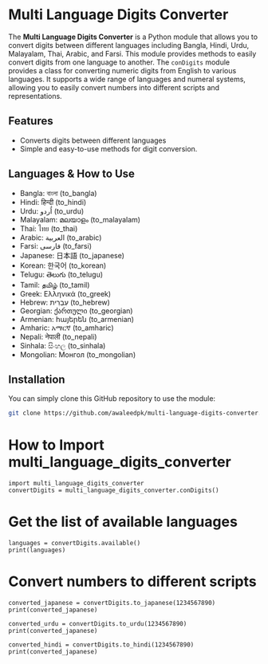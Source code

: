 # Multi Language Digits Converter

The **Multi Language Digits Converter** is a Python module that allows you to convert digits between different languages including Bangla, Hindi, Urdu, Malayalam, Thai, Arabic, and Farsi. This module provides methods to easily convert digits from one language to another.
The `conDigits` module provides a class for converting numeric digits from English to various languages. It supports a wide range of languages and numeral systems, allowing you to easily convert numbers into different scripts and representations.

## Features

- Converts digits between different languages
- Simple and easy-to-use methods for digit conversion.

## Languages & How to Use
- Bangla: বাংলা (to\_bangla)
- Hindi: हिन्दी (to\_hindi)
- Urdu: اُردو (to\_urdu)
- Malayalam: മലയാളം (to\_malayalam)
- Thai: ไทย (to\_thai)
- Arabic: العربية (to\_arabic)
- Farsi: فارسی (to\_farsi)
- Japanese: 日本語 (to\_japanese)
- Korean: 한국어 (to\_korean)
- Telugu: తెలుగు (to\_telugu)
- Tamil: தமிழ் (to\_tamil)
- Greek: Ελληνικά (to\_greek)
- Hebrew: עִבְרִית (to\_hebrew)
- Georgian: ქართული (to\_georgian)
- Armenian: հայերեն (to\_armenian)
- Amharic: አማርኛ (to\_amharic)
- Nepali: नेपाली (to\_nepali)
- Sinhala: සිංහල (to\_sinhala)
- Mongolian: Монгол (to\_mongolian)

## Installation

You can simply clone this GitHub repository to use the module:
```bash
git clone https://github.com/awaleedpk/multi-language-digits-converter.git
```
# How to Import multi_language_digits_converter
```
import multi_language_digits_converter
convertDigits = multi_language_digits_converter.conDigits()
```
# Get the list of available languages
```
languages = convertDigits.available()
print(languages)
```


# Convert numbers to different scripts
```
converted_japanese = convertDigits.to_japanese(1234567890)
print(converted_japanese)

converted_urdu = convertDigits.to_urdu(1234567890)
print(converted_japanese)

converted_hindi = convertDigits.to_hindi(1234567890)
print(converted_japanese)
```
